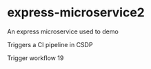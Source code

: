 # express-microservice2
An express microservice used to demo

Triggers a CI pipeline in CSDP

Trigger workflow 19
